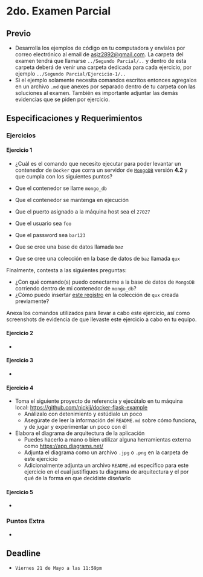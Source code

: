 # 2do. Examen Parcial

## Previo

* Desarrolla los ejemplos de código en tu computadora y envíalos por correo electrónico al email de <asjz2892@gmail.com>. La carpeta del examen tendrá que llamarse `../Segundo Parcial/..` y dentro de esta carpeta deberá de venir una carpeta dedicada para cada ejercicio, por ejemplo `../Segundo Parcial/Ejercicio-1/..`
* Si el ejemplo solamente necesita comandos escritos entonces agregalos en un archivo `.md` que anexes por separado dentro de tu carpeta con las soluciones al examen. También es importante adjuntar las demás evidencias que se piden por ejercicio.

## Especificaciones y Requerimientos

### Ejercicios

#### Ejercicio 1

* ¿Cuál es el comando que necesito ejecutar para poder levantar un contenedor de `Docker` que corra un servidor de [`MongoDB`](https://hub.docker.com/_/mongo) versión **4.2** y que cumpla con los siguientes puntos?

* Que el contenedor se llame `mongo_db`
* Que el contenedor se mantenga en ejecución
* Que el puerto asignado a la máquina host sea el `27027`
* Que el usuario sea `foo`
* Que el password sea `bar123`
* Que se cree una base de datos llamada `baz`
* Que se cree una colección en la base de datos de `baz` llamada `qux`

Finalmente, contesta a las siguientes preguntas:

* ¿Con qué comando(s) puedo conectarme a la base de datos de `MongoDB` corriendo dentro de mi contenedor de `mongo_db`?
* ¿Cómo puedo insertar [este registro](mongodb-registro.png) en la colección de `qux` creada previamente?

Anexa los comandos utilizados para llevar a cabo este ejercicio, así como screenshots de evidencia de que llevaste este ejercicio a cabo en tu equipo.

#### Ejercicio 2

* 

#### Ejercicio 3

* 

#### Ejercicio 4

* Toma el siguiente proyecto de referencia y ejecútalo en tu máquina local: <https://github.com/nickjj/docker-flask-example>
  * Análizalo con detenimiento y estúdialo un poco
  * Asegúrate de leer la información del `README.md` sobre cómo funciona, y de jugar y experimentar un poco con él
* Elabora el diagrama de arquitectura de la aplicación
  * Puedes hacerlo a mano o bien utilizar alguna herramientas externa como <https://app.diagrams.net/>
  * Adjunta el diagrama como un archivo `.jpg` o `.png` en la carpeta de este ejercicio
  * Adicionalmente adjunta un archivo `README.md` específico para este ejercicio en el cual justifiques tu diagrama de arquitectura y el por qué de la forma en que decidiste diseñarlo

#### Ejercicio 5

* 

### Puntos Extra

* 

## Deadline

* `Viernes 21 de Mayo a las 11:59pm`
